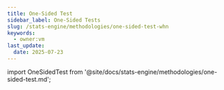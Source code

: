 ```yaml
---
title: One-Sided Test
sidebar_label: One-Sided Tests
slug: /stats-engine/methodologies/one-sided-test-whn
keywords:
  - owner:vm
last_update:
  date: 2025-07-23
---
```



import OneSidedTest from '@site/docs/stats-engine/methodologies/one-sided-test.md';

<OneSidedTest />
